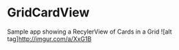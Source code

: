 # GridCardView
Sample app showing a RecylerView of Cards in a Grid
![alt tag]http://imgur.com/a/XxG1B
